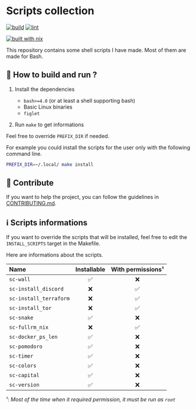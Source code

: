 # Scripts collection

[![build](https://github.com/theobori/scripts-collection/actions/workflows/build.yml/badge.svg)](https://github.com/theobori/scripts-collection/actions/workflows/build.yml) [![lint](https://github.com/theobori/scripts-collection/actions/workflows/lint.yml/badge.svg)](https://github.com/theobori/scripts-collection/actions/workflows/lint.yml)

[![built with nix](https://builtwithnix.org/badge.svg)](https://builtwithnix.org)

This repository contains some shell scripts I have made. Most of them are made for Bash.

## 📖 How to build and run ?

1. Install the dependencies
    - `bash>=4.0` (or at least a shell supporting bash)
    - Basic Linux binaries
    - `figlet`

2. Run `make` to get informations

Feel free to override `PREFIX_DIR` if needed.

For example you could install the scripts for the user only with the following command line.

```bash
PREFIX_DIR=~/.local/ make install
```

## 🤝 Contribute

If you want to help the project, you can follow the guidelines in [CONTRIBUTING.md](./CONTRIBUTING.md).

## ℹ️ Scripts informations

If you want to override the scripts that will be installed, feel free to edit the `INSTALL_SCRIPTS` target in the Makefile.

Here are informations about the scripts.

Name            | Installable         | With permissions¹
:-------------   | :-------------: | :-------------:
`sc-wall` | ✅ | ❌
`sc-install_discord` | ❌ | ✅
`sc-install_terraform` | ❌ | ✅
`sc-install_tor` | ❌ | ✅
`sc-snake` | ✅ | ❌
`sc-fullrm_nix` | ❌ | ✅
`sc-docker_ps_len` | ✅ | ❌
`sc-pomodoro` | ✅ | ❌
`sc-timer` | ✅ | ❌
`sc-colors` | ✅ | ❌
`sc-capital` | ✅ | ❌
`sc-version` | ✅ | ❌

¹: *Most of the time when it required permission, it must be run as `root`*

